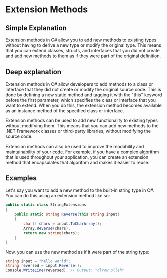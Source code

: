 # Extension Methods

## Simple Explanation

Extension methods in C# allow you to add new methods to existing types without having to derive a new type or modify the original type. This means that you can extend classes, structs, and interfaces that you did not create and add new methods to them as if they were part of the original definition.

## Deep explanation

Extension methods in C# allow developers to add methods to a class or interface that they did not create or modify the original source code. This is done by defining a new static method and tagging it with the "this" keyword before the first parameter, which specifies the class or interface that you want to extend. When you do this, the extension method becomes available as an instance method of the specified class or interface.

Extension methods can be used to add new functionality to existing types without modifying them. This means that you can add new methods to the .NET Framework classes or third-party libraries, without modifying the source code.

Extension methods can also be used to improve the readability and maintainability of your code. For example, if you have a complex algorithm that is used throughout your application, you can create an extension method that encapsulates that algorithm and makes it easier to reuse.

## Examples

Let's say you want to add a new method to the built-in string type in C#. You can do this using an extension method like so:

```C#
public static class StringExtensions
{
    public static string Reverse(this string input)
    {
        char[] chars = input.ToCharArray();
        Array.Reverse(chars);
        return new string(chars);
    }
}
```

Now, you can use the new method as if it were part of the string type:

```C#
string input = "hello world";
string reversed = input.Reverse();
Console.WriteLine(reversed); // Output: "dlrow olleh"
```